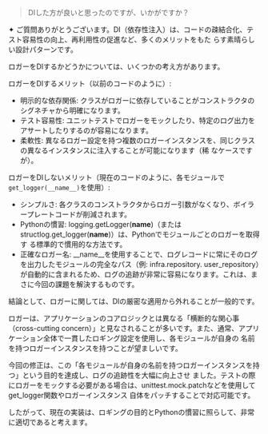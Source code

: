 > DIした方が良いと思ったのですが、いかがですか？  

✦ ご質問ありがとうございます。DI（依存性注入）は、コードの疎結合化、テスト容易性の向上、再利用性の促進など、多くのメリットをもた
  らす素晴らしい設計パターンです。


  ロガーをDIするかどうかについては、いくつかの考え方があります。

  ロガーをDIするメリット（以前のコードのように）:


   * 明示的な依存関係: クラスがロガーに依存していることがコンストラクタのシグネチャから明確になります。
   * テスト容易性: ユニットテストでロガーをモックしたり、特定のログ出力をアサートしたりするのが容易になります。
   * 柔軟性: 異なるロガー設定を持つ複数のロガーインスタンスを、同じクラスの異なるインスタンスに注入することが可能になります（稀
     なケースですが）。


  ロガーをDIしないメリット（現在のコードのように、各モジュールで`get_logger(__name__)`を使用）:


   * シンプルさ: 各クラスのコンストラクタからロガー引数がなくなり、ボイラープレートコードが削減されます。
   * Pythonの慣習: logging.getLogger(__name__)（またはstructlog.get_logger(__name__)）は、Pythonでモジュールごとのロガーを取得す
     る標準的で慣用的な方法です。
   * 正確なロガー名: __name__を使用することで、ログレコードに常にそのログを出力したモジュールの完全なパス（例: infra.repository.
     user_repository）が自動的に含まれるため、ログの追跡が非常に容易になります。これは、まさに今回の課題を解決するものです。

  結論として、ロガーに関しては、DIの厳密な適用から外れることが一般的です。


  ロガーは、アプリケーションのコアロジックとは異なる「横断的な関心事（cross-cutting
  concern）」と見なされることが多いです。また、通常、アプリケーション全体で一貫したロギング設定を使用し、各モジュールが自身の
  名前を持つロガーインスタンスを持つことが望ましいです。


  今回の修正は、この「各モジュールが自身の名前を持つロガーインスタンスを持つ」という目的を達成し、ログの追跡性を大幅に向上させ
  ました。テストの際にロガーをモックする必要がある場合は、unittest.mock.patchなどを使用してget_logger関数やロガーインスタンス
  自体をパッチすることで対応可能です。


  したがって、現在の実装は、ロギングの目的とPythonの慣習に照らして、非常に適切であると考えます。